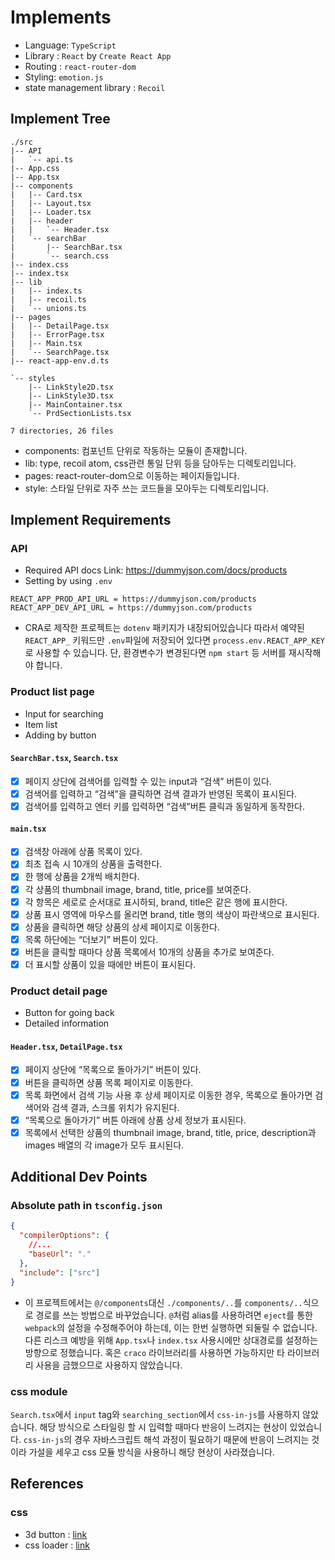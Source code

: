 # Implements

- Language: `TypeScript`
- Library : `React` by `Create React App`
- Routing : `react-router-dom`
- Styling: `emotion.js`
- state management library : `Recoil`

## Implement Tree

```
./src
|-- API
|   `-- api.ts
|-- App.css
|-- App.tsx
|-- components
|   |-- Card.tsx
|   |-- Layout.tsx
|   |-- Loader.tsx
|   |-- header
|   |   `-- Header.tsx
|   `-- searchBar
|       |-- SearchBar.tsx
|       `-- search.css
|-- index.css
|-- index.tsx
|-- lib
|   |-- index.ts
|   |-- recoil.ts
|   `-- unions.ts
|-- pages
|   |-- DetailPage.tsx
|   |-- ErrorPage.tsx
|   |-- Main.tsx
|   `-- SearchPage.tsx
|-- react-app-env.d.ts

`-- styles
    |-- LinkStyle2D.tsx
    |-- LinkStyle3D.tsx
    |-- MainContainer.tsx
    `-- PrdSectionLists.tsx

7 directories, 26 files
```

- components: 컴포넌트 단위로 작동하는 모듈이 존재합니다.
- lib: type, recoil atom, css관련 통일 단위 등을 담아두는 디렉토리입니다.
- pages: react-router-dom으로 이동하는 페이지들입니다.
- style: 스타일 단위로 자주 쓰는 코드들을 모아두는 디렉토리입니다.

## Implement Requirements

### API

- Required API docs Link: https://dummyjson.com/docs/products
- Setting by using `.env`

```
REACT_APP_PROD_API_URL = https://dummyjson.com/products
REACT_APP_DEV_API_URL = https://dummyjson.com/products
```

- CRA로 제작한 프로젝트는 `dotenv` 패키지가 내장되어있습니다 따라서 예약된 `REACT_APP_` 키워드만 `.env`파일에 저장되어 있다면 `process.env.REACT_APP_KEY`로 사용할 수 있습니다. 단, 환경변수가 변경된다면 `npm start` 등 서버를 재시작해야 합니다.

### Product list page

- Input for searching
- Item list
- Adding by button

#### `SearchBar.tsx`, `Search.tsx`

- [x] 페이지 상단에 검색어를 입력할 수 있는 input과 “검색” 버튼이 있다.
- [x] 검색어를 입력하고 “검색”을 클릭하면 검색 결과가 반영된 목록이 표시된다.
- [x] 검색어를 입력하고 엔터 키를 입력하면 “검색”버튼 클릭과 동일하게 동작한다.

#### `main.tsx`

- [x] 검색창 아래에 상품 목록이 있다.
- [x] 최초 접속 시 10개의 상품을 출력한다.
- [x] 한 행에 상품을 2개씩 배치한다.
- [x] 각 상품의 thumbnail image, brand, title, price를 보여준다.
- [x] 각 항목은 세로로 순서대로 표시하되, brand, title은 같은 행에 표시한다.
- [x] 상품 표시 영역에 마우스를 올리면 brand, title 행의 색상이 파란색으로 표시된다.
- [x] 상품을 클릭하면 해당 상품의 상세 페이지로 이동한다.
- [x] 목록 하단에는 “더보기” 버튼이 있다.
- [x] 버튼을 클릭할 때마다 상품 목록에서 10개의 상품을 추가로 보여준다.
- [x] 더 표시할 상품이 있을 때에만 버튼이 표시된다.

### Product detail page

- Button for going back
- Detailed information

#### `Header.tsx`, `DetailPage.tsx`

- [x] 페이지 상단에 “목록으로 돌아가기” 버튼이 있다.
- [x] 버튼을 클릭하면 상품 목록 페이지로 이동한다.
- [x] 목록 화면에서 검색 기능 사용 후 상세 페이지로 이동한 경우, 목록으로 돌아가면 검색어와 검색 결과, 스크롤 위치가 유지된다.
- [x] “목록으로 돌아가기” 버튼 아래에 상품 상세 정보가 표시된다.
- [x] 목록에서 선택한 상품의 thumbnail image, brand, title, price, description과 images 배열의 각 image가 모두 표시된다.

## Additional Dev Points

### Absolute path in `tsconfig.json`

```json
{
  "compilerOptions": {
    //...
    "baseUrl": "."
  },
  "include": ["src"]
}
```

- 이 프로젝트에서는 `@/components`대신 `./components/..`를 `components/..`식으로 경로를 쓰는 방법으로 바꾸었습니다. `@`처럼 alias를 사용하려면 `eject`를 통한 `webpack`의 설정을 수정해주어야 하는데, 이는 한번 실행하면 되둘릴 수 없습니다. 다른 리스크 예방을 위해 `App.tsx`나 `index.tsx` 사용시에만 상대경로를 설정하는 방향으로 정했습니다. 혹은 `craco` 라이브러리를 사용하면 가능하지만 타 라이브러리 사용을 금했으므로 사용하지 않았습니다.

### css module

`Search.tsx`에서 `input` tag와 `searching_section`에서 `css-in-js`를 사용하지 않았습니다. 해당 방식으로 스타일링 할 시 입력할 때마다 반응이 느려지는 현상이 있었습니다. `css-in-js`의 경우 자바스크립트 해석 과정이 필요하기 때문에 반응이 느려지는 것이라 가설을 세우고 css 모듈 방식을 사용하니 해당 현상이 사라졌습니다.

## References

### css

- 3d button : [link](https://codepen.io/FelipeMarcos/pen/DyEgda)
- css loader : [link](https://cssloaders.github.io/)
